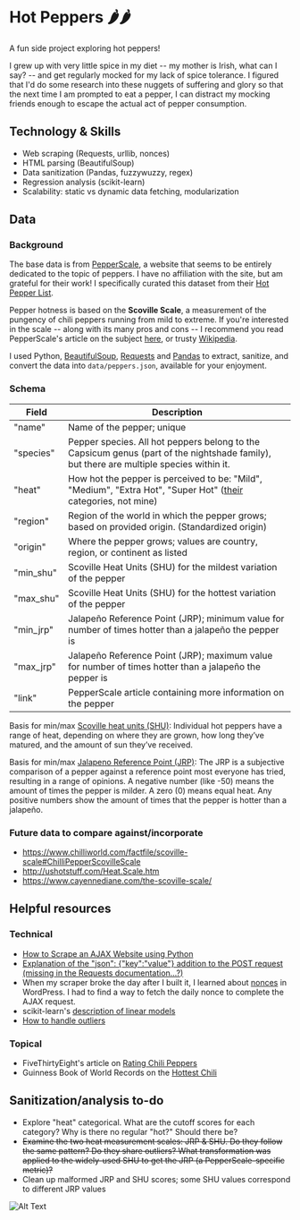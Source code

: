 # Hot Peppers 🌶️🌶️

A fun side project exploring hot peppers!

I grew up with very little spice in my diet -- my mother is Irish, what can I say? -- and get regularly mocked for my lack of spice tolerance. I figured that I'd do some research into these nuggets of suffering and glory so that the next time I am prompted to eat a pepper, I can distract my mocking friends enough to escape the actual act of pepper consumption.

## Technology & Skills
- Web scraping (Requests, urllib, nonces)
- HTML parsing (BeautifulSoup)
- Data sanitization (Pandas, fuzzywuzzy, regex)
- Regression analysis (scikit-learn)
- Scalability: static vs dynamic data fetching, modularization

## Data

### Background

The base data is from [PepperScale](https://www.pepperscale.com), a website that seems to be entirely dedicated to the topic of peppers. I have no affiliation with the site, but am grateful for their work! I specifically curated this dataset from their [Hot Pepper List](https://www.pepperscale.com/hot-pepper-list/).

Pepper hotness is based on the **Scoville Scale**, a measurement of the pungency of chili peppers running from mild to extreme. If you're interested in the scale -- along with its many pros and cons -- I recommend you read PepperScale's article on the subject [here](https://www.pepperscale.com/what-is-the-scoville-scale/), or trusty [Wikipedia](https://en.wikipedia.org/wiki/Scoville_scale).

I used Python, [BeautifulSoup](https://www.crummy.com/software/BeautifulSoup/bs4/doc/), [Requests](http://docs.python-requests.org/en/master/) and [Pandas](https://pandas.pydata.org/pandas-docs/stable/) to extract, sanitize, and convert the data into `data/peppers.json`, available for your enjoyment.

### Schema

Field | Description
--- | ---
"name"| Name of the pepper; unique
"species" | Pepper species. All hot peppers belong to the Capsicum genus (part of the nightshade family), but there are multiple species within it.
"heat" | How hot the pepper is perceived to be: "Mild", "Medium", "Extra Hot", "Super Hot" ([their](https://www.pepperscale.com/hot-pepper-list/) categories, not mine)
"region" | Region of the world in which the pepper grows; based on provided origin. (Standardized origin)
"origin" | Where the pepper grows; values are country, region, or continent as listed
"min_shu" | Scoville Heat Units (SHU) for the mildest variation of the pepper
"max_shu" | Scoville Heat Units (SHU) for the hottest variation of the pepper
"min_jrp" | Jalapeño Reference Point (JRP); minimum value for number of times hotter than a jalapeño the pepper is
"max_jrp" | Jalapeño Reference Point (JRP); maximum value for number of times hotter than a jalapeño the pepper is
"link" | PepperScale article containing more information on the pepper

Basis for min/max [Scoville heat units (SHU)](https://www.pepperscale.com/scoville-heat-units/): Individual hot peppers have a range of heat, depending on where they are grown, how long they’ve matured, and the amount of sun they’ve received.

Basis for min/max [Jalapeno Reference Point (JRP)](https://www.pepperscale.com/jalapeno-peppers/): The JRP is a subjective comparison of a pepper against a reference point most everyone has tried, resulting in a range of opinions. A negative number (like -50) means the amount of times the pepper is milder. A zero (0) means equal heat. Any positive numbers show the amount of times that the pepper is hotter than a jalapeño.

### Future data to compare against/incorporate
- https://www.chilliworld.com/factfile/scoville-scale#ChilliPepperScovilleScale
- http://ushotstuff.com/Heat.Scale.htm
- https://www.cayennediane.com/the-scoville-scale/

## Helpful resources

### Technical
- [How to Scrape an AJAX Website using Python](https://www.codementor.io/codementorteam/how-to-scrape-an-ajax-website-using-python-qw8fuitvi)
- [Explanation of the "json": {"key":"value"} addition to the POST request (missing in the Requests documentation...?)](https://stackoverflow.com/questions/9733638/post-json-using-python-requests)
- When my scraper broke the day after I built it, I learned about [nonces](https://codex.wordpress.org/WordPress_Nonces) in WordPress. I had to find a way to fetch the daily nonce to complete the AJAX request.
- scikit-learn's [description of linear models](http://scikit-learn.org/stable/modules/linear_model.html)
- [How to handle outliers](http://www.theanalysisfactor.com/outliers-to-drop-or-not-to-drop/)

### Topical
- FiveThirtyEight's article on [Rating Chili Peppers](https://fivethirtyeight.com/features/rating-chili-peppers-on-a-scale-of-1-to-oh-dear-god-im-on-fire/)
- Guinness Book of World Records on the [Hottest Chili](http://www.guinnessworldrecords.com/world-records/hottest-chili)

## Sanitization/analysis to-do

- Explore "heat" categorical. What are the cutoff scores for each category? Why is there no regular "hot?" Should there be?
- ~~Examine the two heat measurement scales: JRP & SHU. Do they follow the same pattern? Do they share outliers? What transformation was applied to the widely-used SHU to get the JRP (a PepperScale-specific metric)?~~
- Clean up malformed JRP and SHU scores; some SHU values correspond to different JRP values


![Alt Text](https://media.giphy.com/media/3oriO5w4cPs5SECFmU/giphy.gif)

